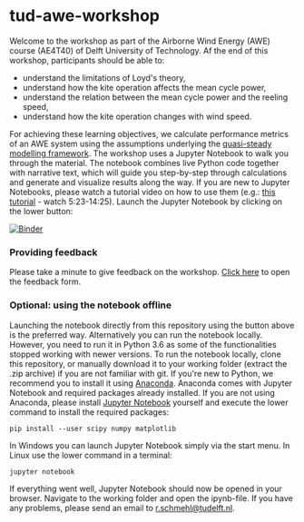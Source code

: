 # tud-awe-workshop
Welcome to the workshop as part of the Airborne Wind Energy (AWE) course (AE4T40) of Delft University of Technology. Af the end of this workshop, participants should be able to:
* understand the limitations of Loyd's theory,
* understand how the kite operation affects the mean cycle power,
* understand the relation between the mean cycle power and the reeling speed,
* understand how the kite operation changes with wind speed.
 
For achieving these learning objectives, we calculate performance metrics of an AWE system using the assumptions underlying the [quasi-steady modelling framework](https://doi.org/10.1016/j.renene.2018.07.023 "Read more about the quasi-steady modelling framework in this paper.").
The workshop uses a Jupyter Notebook to walk you through the material. The notebook combines live Python code together with narrative text, which will guide you step-by-step through calculations and generate and visualize results along the way.
If you are new to Jupyter Notebooks, please watch a tutorial video on how to use them (e.g.: [this tutorial](https://youtu.be/HW29067qVWk?t=323 "Introduction video on Jupyter Notebook - watch from 5:23 to 14:25") - watch 5:23-14:25). Launch the Jupyter Notebook by clicking on the lower button:

[![Binder](https://mybinder.org/badge_logo.svg)](https://mybinder.org/v2/gh/awecourse/workshop/HEAD?filepath=awe_workshop.ipynb)

### Providing feedback

Please take a minute to give feedback on the workshop. [Click here](https://docs.google.com/forms/d/e/1FAIpQLSen-pcbHG2a4kls6EONPkKxtgDshKIwKU7EY6aJ4BWSPtfXJA/viewform?usp=sf_link "Open feedback form") to open the feedback form.

### Optional: using the notebook offline

Launching the notebook directly from this repository using the button above is the preferred way. Alternatively you can run the notebook locally. However, you need to run it in Python 3.6 as some of the functionalities stopped working with newer versions. To run the notebook locally, clone this repository, or manually download it to your working folder (extract the .zip archive) if you are not
familiar with git. If you're new to Python, we recommend you to install
it using [Anaconda](https://docs.anaconda.com/anaconda/install/ "Installation instructions for Anaconda"). Anaconda comes with Jupyter Notebook and required
packages already installed. If you are not using Anaconda, please install [Jupyter Notebook](https://jupyter.readthedocs.io/en/latest/install.html "Installation instructions for Jupyter Notebook") yourself and execute the lower command to
install the required packages:

```commandline
pip install --user scipy numpy matplotlib
```

In Windows you can launch Jupyter Notebook simply via the start menu. In Linux use the lower command in a terminal:

```commandline
jupyter notebook
```

If everything went well, Jupyter Notebook should now be opened in your browser. Navigate to the working folder and open the ipynb-file. If you have any problems, please send an email to r.schmehl@tudelft.nl.
